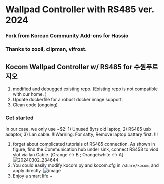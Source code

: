 # Wallpad Controller with RS485 ver. 2024 
### Fork from Korean Community Add-ons for Hassio
### Thanks to zooil, clipman, vifrost.

## Kocom Wallpad Controller w/ RS485 for 수원푸르지오
1. modified and debugged existing repo. (Existing repo is not compatible with our home. )
2. Update dockerfile for a robust docker image support.
3. Clean code (ongoing)

### Get started
In our case, we only use ~$2:  1) Unused 8yrs old laptop, 2) RS485 usb adaptor, 3) Lan cable. 
!!!Warning: For safty, Remove laptop battary first. !!!
1. forget about complicated tutorials of RS485 connection. As shown in figure, find the Communication hub under sink, connect RS458 to viod slot via lan Cable.
   [Orange <-> B ; Orange/white  <-> A]
![20240302_234644](https://github.com/hadonga/HA_kocom_addons/assets/6219085/d5a73352-7311-4a6b-81f8-cc465bcf2442)
2. You could easily modify kocom.py and kocom.cfg in `/share/kocom`, and apply directly.
   ![image](https://github.com/hadonga/HA_kocom_addons/assets/6219085/0248c091-4a19-4c02-ab5d-43721b7f2b52)
3. Enjoy a smart life ~

